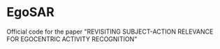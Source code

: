 # EgoSAR
Official code for the paper "REVISITING SUBJECT-ACTION RELEVANCE FOR EGOCENTRIC ACTIVITY RECOGNITION"
